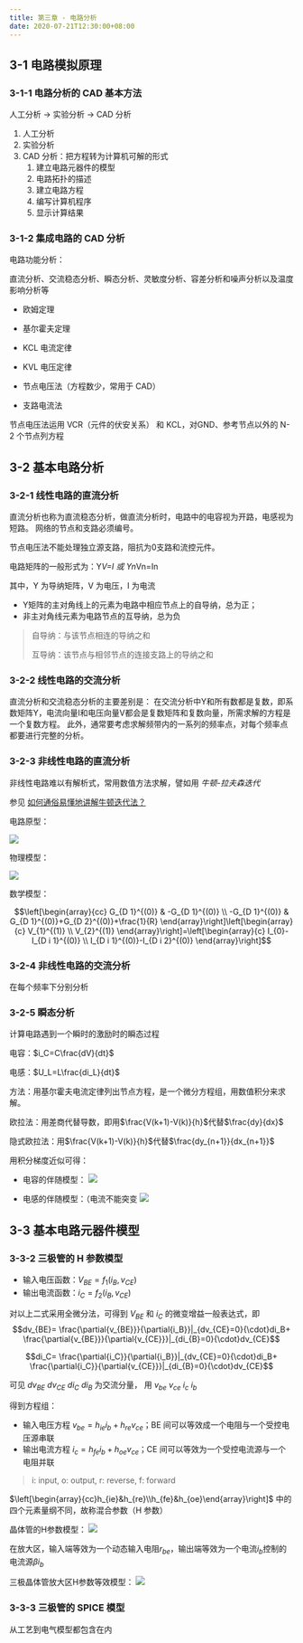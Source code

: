 ```yaml
---
title: 第三章 - 电路分析
date: 2020-07-21T12:30:00+08:00
---
```


## 3-1 电路模拟原理

### 3-1-1 电路分析的 CAD 基本方法

人工分析 -> 实验分析 -> CAD 分析

1. 人工分析
2. 实验分析
3. CAD 分析：把方程转为计算机可解的形式
   1. 建立电路元器件的模型
   2. 电路拓扑的描述
   3. 建立电路方程
   4. 编写计算机程序
   5. 显示计算结果

### 3-1-2 集成电路的 CAD 分析

电路功能分析：

直流分析、交流稳态分析、瞬态分析、灵敏度分析、容差分析和噪声分析以及温度影响分析等

- 欧姆定理
- 基尔霍夫定理
- KCL 电流定律
- KVL 电压定律

- 节点电压法（方程数少，常用于 CAD）
- 支路电流法

节点电压法运用 VCR（元件的伏安关系） 和 KCL，对GND、参考节点以外的 N-2 个节点列方程

## 3-2 基本电路分析

### 3-2-1 线性电路的直流分析

直流分析也称为直流稳态分析，做直流分析时，电路中的电容视为开路，电感视为短路。
网络的节点和支路必须编号。

节点电压法不能处理独立源支路，阻抗为0支路和流控元件。

电路矩阵的一般形式为：Y*V=I 或 Yn*Vn=In

其中，Y 为导纳矩阵，V 为电压，I 为电流
- Y矩阵的主对角线上的元素为电路中相应节点上的自导纳，总为正；
- 非主对角线元素为电路节点的互导纳，总为负

> 自导纳：与该节点相连的导纳之和
> 
> 互导纳：该节点与相邻节点的连接支路上的导纳之和


### 3-2-2 线性电路的交流分析

直流分析和交流稳态分析的主要差别是：
在交流分析中Y和所有数都是复数，即系数矩阵Y，电流向量I和电压向量V都会是复数矩阵和复数向量，所需求解的方程是一个复数方程。
此外，通常要考虑求解频带内的一系列的频率点，对每个频率点都要进行完整的分析。

### 3-2-3 非线性电路的直流分析

非线性电路难以有解析式，常用数值方法求解，譬如用 *牛顿-拉夫森迭代* 

参见 [如何通俗易懂地讲解牛顿迭代法？](https://www.matongxue.com/madocs/205.html)

电路原型：

![](cad-3/物理模型.png)

物理模型：

![](cad-3/电路原型.png)

数学模型：

$$\left[\begin{array}{cc}
G_{D 1}^{(0)} & -G_{D 1}^{(0)} \\
-G_{D 1}^{(0)} & G_{D 1}^{(0)}+G_{D 2}^{(0)}+\frac{1}{R}
\end{array}\right]\left[\begin{array}{c}
V_{1}^{(1)} \\
V_{2}^{(1)}
\end{array}\right]=\left[\begin{array}{c}
I_{0}-I_{D i 1}^{(0)} \\
I_{D i 1}^{(0)}-I_{D i 2}^{(0)}
\end{array}\right]$$

### 3-2-4 非线性电路的交流分析

在每个频率下分别分析

### 3-2-5 瞬态分析

计算电路遇到一个瞬时的激励时的瞬态过程

电容：$i_C=C\frac{dV}{dt}$

电感：$U_L=L\frac{di_L}{dt}$

方法：用基尔霍夫电流定律列出节点方程，是一个微分方程组，用数值积分来求解。

欧拉法：用差商代替导数，即用$\frac{V(k+1)-V(k)}{h}$代替$\frac{dy}{dx}$

隐式欧拉法：用$\frac{V(k+1)-V(k)}{h}$代替$\frac{dy_{n+1}}{dx_{n+1}}$

用积分梯度近似可得：
- 电容的伴随模型：
![](cad-3/电容伴随模型.png)

- 电感的伴随模型：（电流不能突变
![](cad-3/电感伴随模型.png)

## 3-3 基本电路元器件模型



### 3-3-2 三极管的 H 参数模型

- 输入电压函数：$V_{BE}=f_1(i_B,v_{CE})$
- 输出电流函数：$i_{C}=f_2(i_B,v_{CE})$

对以上二式采用全微分法，可得到 $V_{BE}$ 和 $i_C$ 的微变增益一般表达式，即
$$dv_{BE}=
\frac{\partial{v_{BE}}}{\partial{i_B}}|_{dv_{CE}=0}{\cdot}di_B+
\frac{\partial{v_{BE}}}{\partial{v_{CE}}}|_{di_{B}=0}{\cdot}dv_{CE}$$

$$di_C=
\frac{\partial{i_C}}{\partial{i_B}}|_{dv_{CE}=0}{\cdot}di_B+
\frac{\partial{i_C}}{\partial{v_{CE}}}|_{di_{B}=0}{\cdot}dv_{CE}$$

可见 $dv_{BE}$ $dv_{CE}$ $di_C$ $di_B$ 为交流分量，
用 $v_{be}$ $v_{ce}$ $i_c$ $i_b$

得到方程组：
- 输入电压方程 $v_{be}=h_{ie}i_b+h_{re}v_{ce}$；BE 间可以等效成一个电阻与一个受控电压源串联
- 输出电流方程 $i_c=h_{fe}i_b+h_{oe}v_{ce}$；CE 间可以等效为一个受控电流源与一个电阻并联

> i: input, o: output, r: reverse, f: forward

$\left[\begin{array}{cc}h_{ie}&h_{re}\\h_{fe}&h_{oe}\end{array}\right]$
中的四个元素量纲不同，故称混合参数（H 参数）

晶体管的H参数模型：
![](cad-3/H参数模型.png)

在放大区，输入端等效为一个动态输入电阻$r_{be}$，输出端等效为一个电流$i_b$控制的电流源$\beta{i_b}$

三极晶体管放大区H参数等效模型：
![](cad-3/三极晶体管放大区H参数等效模型.png)

### 3-3-3 三极管的 SPICE 模型

从工艺到电气模型都包含在内
